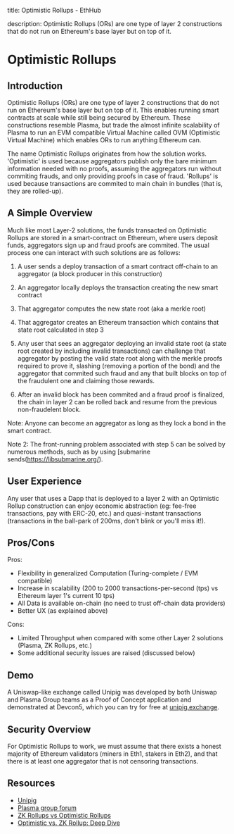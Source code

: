 title: Optimistic Rollups - EthHub

description: Optimistic Rollups (ORs) are one type of layer 2 constructions that do not run on Ethereum's base layer but on top of it.

# Optimistic Rollups

## Introduction
Optimistic Rollups (ORs) are one type of layer 2 constructions that do not run on Ethereum's base layer but on top of it. This enables running smart contracts at scale while still being secured by Ethereum. These constructions resemble Plasma, but trade the almost infinite scalability of Plasma to run an EVM compatible Virtual Machine called OVM (Optimistic Virtual Machine) which enables ORs to run anything Ethereum can.

The name Optimistic Rollups originates from how the solution works. 'Optimistic' is used because aggregators publish only the bare minimum information needed with no proofs, assuming the aggregators run without commiting frauds, and only providing proofs in case of fraud. 'Rollups' is used because transactions are commited to main chain in bundles (that is, they are rolled-up).

## A Simple Overview
Much like most Layer-2 solutions, the funds transacted on Optimistic Rollups are stored in a smart-contract on Ethereum, where users deposit funds, aggregators sign up and fraud proofs are commited. The usual process one can interact with such solutions are as follows:

1. A user sends a deploy transaction of a smart contract off-chain to an aggregator (a block producer in this construction)

2. An aggregator locally deploys the transaction creating the new smart contract

3. That aggregator computes the new state root (aka a merkle root)

4. That aggregator creates an Ethereum transaction which contains that state root calculated in step 3

5. Any user that sees an aggregator deploying an invalid state root (a state root created by including invalid transactions) can challenge that aggregator by posting the valid state root along with the merkle proofs required to prove it, slashing (removing a portion of the bond) and the aggregator that commited such fraud and any that built blocks on top of the fraudulent one and claiming those rewards.

6. After an invalid block has been commited and a fraud proof is finalized, the chain in layer 2 can be rolled back and resume from the previous non-fraudelent block.

Note: Anyone can become an aggregator as long as they lock a bond in the smart contract.

Note 2: The front-running problem associated with step 5 can be solved by numerous methods, such as by using [submarine sends(https://libsubmarine.org/).

## User Experience
Any user that uses a Dapp that is deployed to a layer 2 with an Optimistic Rollup construction can enjoy economic abstraction (eg: fee-free transactions, pay with ERC-20, etc.) and quasi-instant transactions (transactions in the ball-park of 200ms, don't blink or you'll miss it!).

## Pros/Cons
Pros:
* Flexibility in generalized Computation (Turing-complete / EVM compatible)
* Increase in scalability (200 to 2000 transactions-per-second (tps) vs Ethereum layer 1's current 10 tps)
* All Data is available on-chain (no need to trust off-chain data providers)
* Better UX (as explained above)

Cons:
* Limited Throughput when compared with some other Layer 2 solutions (Plasma, ZK Rollups, etc.)
* Some additional security issues are raised (discussed below)

## Demo
A Uniswap-like exchange called Unipig was developed by both Uniswap and Plasma Group teams as a Proof of Concept application and demonstrated at Devcon5, which you can try for free at [unipig.exchange](unipig.exchange).

## Security Overview
For Optimistic Rollups to work, we must assume that there exists a honest majority of Ethereum validators (miners in Eth1, stakers in Eth2), and that there is at least one aggregator that is not censoring transactions.

## Resources

* [Unipig](https://unipig.exchange)
* [Plasma group forum](https://plasma.group/)
* [ZK Rollups vs Optimistic Rollups](https://blog.idex.io/all-posts/rollup-rundown)
* [Optimistic vs. ZK Rollup: Deep Dive](https://medium.com/matter-labs/optimistic-vs-zk-rollup-deep-dive-ea141e71e075)
